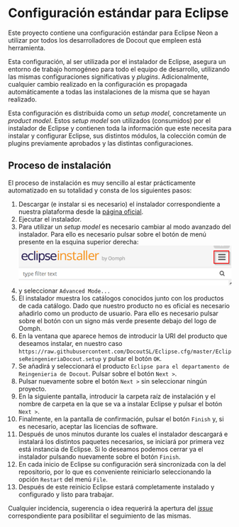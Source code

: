 Configuración estándar para Eclipse
===================================

Este proyecto contiene una configuración estándar para Eclipse Neon a utilizar por todos los desarrolladores de Docout que empleen está herramienta.

Esta configuración, al ser utilizada por el instalador de Eclipse, asegura un entorno de trabajo  homogéneo para todo el equipo de desarrollo, utilizando las mismas configuraciones significativas y *plugins*. Adicionalmente, cualquier cambio realizado en la configuración es propagada automáticamente a todas las instalaciones de la misma que se hayan realizado.

Esta configuración es distribuida como un *setup model*, concretamente un *product model*. Estos *setup model* son utilizados (consumidos) por el instalador de Eclipse y contienen toda la información que este necesita para instalar y configurar Eclipse, sus distintos módulos, la colección común de plugins previamente aprobados y las distintas configuraciones.

Proceso de instalación
----------------------

El proceso de instalación es muy sencillo al estar prácticamente automatizado en su totalidad y consta de los siguientes pasos:

1. Descargar (e instalar si es necesario) el instalador correspondiente a nuestra plataforma desde la [página oficial](https://wiki.eclipse.org/Eclipse_Installer).
1. Ejecutar el instalador.
1. Para utilizar un *setup model* es necesario cambiar al modo avanzado del instalador. Para ello es necesario pulsar sobre el botón de menú presente en la esquina superior derecha:  
      ![](img/image13.png)
1. y seleccionar `Advanced Mode...`
1. El instalador muestra los catálogos conocidos junto con los productos de cada catálogo. Dado que nuestro producto no es oficial es necesario añadirlo como un producto de usuario. Para ello es necesario pulsar sobre el botón con un signo más verde presente debajo del logo de Oomph.
1. En la ventana que aparece hemos de introducir la URI del producto que deseamos instalar, en nuestro caso `https://raw.githubusercontent.com/DocoutSL/Eclipse.cfg/master/EclipseReingenieriaDocout.setup` y pulsar el botón `OK`.
1. Se añadirá y seleccionará el producto `Eclipse para el departamento de Reingenieria de Docout`. Pulsar sobre el botón `Next >`.
1. Pulsar nuevamente sobre el botón `Next >` sin seleccionar ningún proyecto.
1. En la siguiente pantalla, introducir la carpeta raíz de instalación y el nombre de carpeta en la que se va a instalar Eclipse y pulsar el botón `Next >`.
1. Finalmente, en la pantalla de confirmación, pulsar el botón `Finish` y, si es necesario, aceptar las licencias de software.
1. Después de unos minutos durante los cuales el instalador descargará e instalará los distintos paquetes necesarios, se iniciará por primera vez está instancia de Eclipse. Si lo deseamos podemos cerrar ya el instalador pulsando nuevamente sobre el botón `Finish`.
1. En cada inicio de Eclipse su configuración será sincronizada con la del repositorio, por lo que es conveniente reiniciarlo seleccionando la opción `Restart` del menú `File`.
1. Después de este reinicio Eclipse estará completamente instalado y configurado y listo para trabajar.

Cualquier incidencia, sugerencia o idea requerirá la apertura del [*issue*](/../../issues) correspondiente para posibilitar el seguimiento de las mismas.
